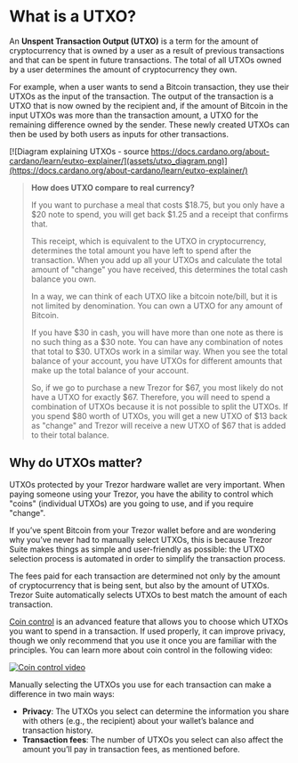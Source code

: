 # What is a UTXO?

An **Unspent Transaction Output (UTXO)** is a term for the amount of cryptocurrency that is owned by a user as a result of previous transactions and that can be spent in future transactions. The total of all UTXOs owned by a user determines the amount of cryptocurrency they own.

For example, when a user wants to send a Bitcoin transaction, they use their UTXOs as the input of the transaction. The output of the transaction is a UTXO that is now owned by the recipient and, if the amount of Bitcoin in the input UTXOs was more than the transaction amount, a UTXO for the remaining difference owned by the sender. These newly created UTXOs can then be used by both users as inputs for other transactions.

[![Diagram explaining UTXOs - source https://docs.cardano.org/about-cardano/learn/eutxo-explainer/](assets/utxo_diagram.png)](https://docs.cardano.org/about-cardano/learn/eutxo-explainer/)

> **How does UTXO compare to real currency?**  
>
> If you want to purchase a meal that costs $18.75, but you only have a $20 note to spend, you will get back $1.25 and a receipt that confirms that.
>
> This receipt, which is equivalent to the UTXO in cryptocurrency, determines the total amount you have left to spend after the transaction. When you add up all your UTXOs and calculate the total amount of "change" you have received, this determines the total cash balance you own.
>
> In a way, we can think of each UTXO like a bitcoin note/bill, but it is not limited by denomination. You can own a UTXO for any amount of Bitcoin.
>
> If you have $30 in cash, you will have more than one note as there is no such thing as a $30 note. You can have any combination of notes that total to $30. UTXOs work in a similar way. When you see the total balance of your account, you have UTXOs for different amounts that make up the total balance of your account.
>
> So, if we go to purchase a new Trezor for $67, you most likely do not have a UTXO for exactly $67. Therefore, you will need to spend a combination of UTXOs because it is not possible to split the UTXOs. If you spend $80 worth of UTXOs, you will get a new UTXO of $13 back as "change" and Trezor will receive a new UTXO of $67 that is added to their total balance.

## Why do UTXOs matter?

UTXOs protected by your Trezor hardware wallet are very important. When paying someone using your Trezor, you have the ability to control which "coins" (individual UTXOs) are you going to use, and if you require "change".

If you’ve spent Bitcoin from your Trezor wallet before and are wondering why you’ve never had to manually select UTXOs, this is because Trezor Suite makes things as simple and user-friendly as possible: the UTXO selection process is automated in order to simplify the transaction process.

The fees paid for each transaction are determined not only by the amount of cryptocurrency that is being sent, but also by the amount of UTXOs. Trezor Suite automatically selects UTXOs to best match the amount of each transaction.

[Coin control](https://trezor.io/learn/a/coin-control-in-trezor-suite) is an advanced feature that allows you to choose which UTXOs you want to spend in a transaction. If used properly, it can improve privacy, though we only recommend that you use it once you are familiar with the principles. You can learn more about coin control in the following video:

[![Coin control video](https://img.youtube.com/vi/WrLjLhHvwhM/0.jpg)](https://www.youtube.com/watch?v=WrLjLhHvwhM)

Manually selecting the UTXOs you use for each transaction can make a difference in two main ways:  

- **Privacy**: The UTXOs you select can determine the information you share with others (e.g., the recipient) about your wallet’s balance and transaction history.
- **Transaction fees**: The number of UTXOs you select can also affect the amount you’ll pay in transaction fees, as mentioned before.